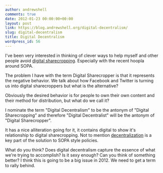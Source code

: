 ```yaml
---
author: andrewshell
comments: true
date: 2012-01-23 00:00:00+00:00
layout: post
link: https://blog.andrewshell.org/digital-decentralism/
slug: digital-decentralism
title: Digital Decentralism
wordpress_id: 56
---
```


I've been very interested in thinking of clever ways to help myself and other people avoid [digital sharecropping](http://www.roughtype.com/archives/2011/08/digital_sharecr.php). Especially with the recent hoopla around SOPA.

The problem I have with the term Digital Sharecropper is that it represents the negative behavior.  We talk about how Facebook and Twitter is turning us into digital sharecroppers but what is the alternative?

Obviously the desired behavior is for people to own their own content and their method for distribution, but what do we call it?

I nominate the term "Digital Decentralism" to be the antonym of "Digital Sharecropping" and therefore "Digital Decentralist" will be the antonym of "Digital Sharecropper".

It has a nice alliteration going for it, it contains digital to show it's relationship to digital sharecropping.  Not to mention [decentralization](http://scripting.com/stories/2012/01/17/sopasOtherMessageDecentral.html) is a key part of the solution to SOPA style policies.

What do you think? Does digital decentralism capture the essence of what we're trying to accomplish? Is it sexy enough?  Can you think of something better?  I think this is going to be a big issue in 2012.  We need to get a term to rally behind.
